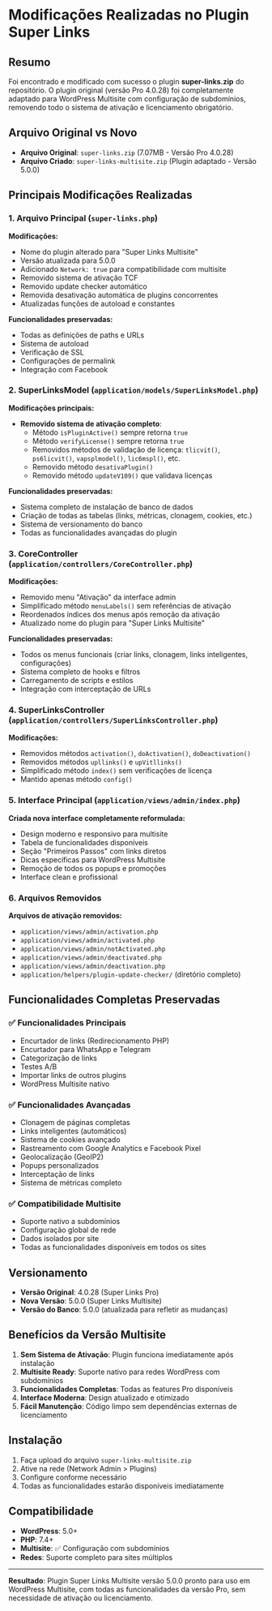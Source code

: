 # Modificações Realizadas no Plugin Super Links

## Resumo

Foi encontrado e modificado com sucesso o plugin **super-links.zip** do repositório. O plugin original (versão Pro 4.0.28) foi completamente adaptado para WordPress Multisite com configuração de subdomínios, removendo todo o sistema de ativação e licenciamento obrigatório.

## Arquivo Original vs Novo

- **Arquivo Original**: `super-links.zip` (7.07MB - Versão Pro 4.0.28)
- **Arquivo Criado**: `super-links-multisite.zip` (Plugin adaptado - Versão 5.0.0)

## Principais Modificações Realizadas

### 1. Arquivo Principal (`super-links.php`)

**Modificações:**
- Nome do plugin alterado para "Super Links Multisite"
- Versão atualizada para 5.0.0
- Adicionado `Network: true` para compatibilidade com multisite
- Removido sistema de ativação TCF
- Removido update checker automático
- Removida desativação automática de plugins concorrentes
- Atualizadas funções de autoload e constantes

**Funcionalidades preservadas:**
- Todas as definições de paths e URLs
- Sistema de autoload
- Verificação de SSL
- Configurações de permalink
- Integração com Facebook

### 2. SuperLinksModel (`application/models/SuperLinksModel.php`)

**Modificações principais:**
- **Removido sistema de ativação completo**:
  - Método `isPluginActive()` sempre retorna `true`
  - Método `verifyLicense()` sempre retorna `true`
  - Removidos métodos de validação de licença: `tlicvit()`, `ps6licvit()`, `vapsplmodel()`, `lic6mspl()`, etc.
  - Removido método `desativaPlugin()`
  - Removido método `updateV109()` que validava licenças

**Funcionalidades preservadas:**
- Sistema completo de instalação de banco de dados
- Criação de todas as tabelas (links, métricas, clonagem, cookies, etc.)
- Sistema de versionamento do banco
- Todas as funcionalidades avançadas do plugin

### 3. CoreController (`application/controllers/CoreController.php`)

**Modificações:**
- Removido menu "Ativação" da interface admin
- Simplificado método `menuLabels()` sem referências de ativação
- Reordenados índices dos menus após remoção da ativação
- Atualizado nome do plugin para "Super Links Multisite"

**Funcionalidades preservadas:**
- Todos os menus funcionais (criar links, clonagem, links inteligentes, configurações)
- Sistema completo de hooks e filtros
- Carregamento de scripts e estilos
- Integração com interceptação de URLs

### 4. SuperLinksController (`application/controllers/SuperLinksController.php`)

**Modificações:**
- Removidos métodos `activation()`, `doActivation()`, `doDeactivation()`
- Removidos métodos `upllinks()` e `upVitllinks()`
- Simplificado método `index()` sem verificações de licença
- Mantido apenas método `config()`

### 5. Interface Principal (`application/views/admin/index.php`)

**Criada nova interface completamente reformulada:**
- Design moderno e responsivo para multisite
- Tabela de funcionalidades disponíveis
- Seção "Primeiros Passos" com links diretos
- Dicas específicas para WordPress Multisite
- Remoção de todos os popups e promoções
- Interface clean e profissional

### 6. Arquivos Removidos

**Arquivos de ativação removidos:**
- `application/views/admin/activation.php`
- `application/views/admin/activated.php`
- `application/views/admin/notActivated.php`
- `application/views/admin/deactivated.php`
- `application/views/admin/deactivation.php`
- `application/helpers/plugin-update-checker/` (diretório completo)

## Funcionalidades Completas Preservadas

### ✅ Funcionalidades Principais
- Encurtador de links (Redirecionamento PHP)
- Encurtador para WhatsApp e Telegram
- Categorização de links
- Testes A/B
- Importar links de outros plugins
- WordPress Multisite nativo

### ✅ Funcionalidades Avançadas
- Clonagem de páginas completas
- Links inteligentes (automáticos)
- Sistema de cookies avançado
- Rastreamento com Google Analytics e Facebook Pixel
- Geolocalização (GeoIP2)
- Popups personalizados
- Interceptação de links
- Sistema de métricas completo

### ✅ Compatibilidade Multisite
- Suporte nativo a subdomínios
- Configuração global de rede
- Dados isolados por site
- Todas as funcionalidades disponíveis em todos os sites

## Versionamento

- **Versão Original**: 4.0.28 (Super Links Pro)
- **Nova Versão**: 5.0.0 (Super Links Multisite)
- **Versão do Banco**: 5.0.0 (atualizada para refletir as mudanças)

## Benefícios da Versão Multisite

1. **Sem Sistema de Ativação**: Plugin funciona imediatamente após instalação
2. **Multisite Ready**: Suporte nativo para redes WordPress com subdomínios
3. **Funcionalidades Completas**: Todas as features Pro disponíveis
4. **Interface Moderna**: Design atualizado e otimizado
5. **Fácil Manutenção**: Código limpo sem dependências externas de licenciamento

## Instalação

1. Faça upload do arquivo `super-links-multisite.zip`
2. Ative na rede (Network Admin > Plugins)
3. Configure conforme necessário
4. Todas as funcionalidades estarão disponíveis imediatamente

## Compatibilidade

- **WordPress**: 5.0+
- **PHP**: 7.4+
- **Multisite**: ✅ Configuração com subdomínios
- **Redes**: Suporte completo para sites múltiplos

---

**Resultado**: Plugin Super Links Multisite versão 5.0.0 pronto para uso em WordPress Multisite, com todas as funcionalidades da versão Pro, sem necessidade de ativação ou licenciamento.